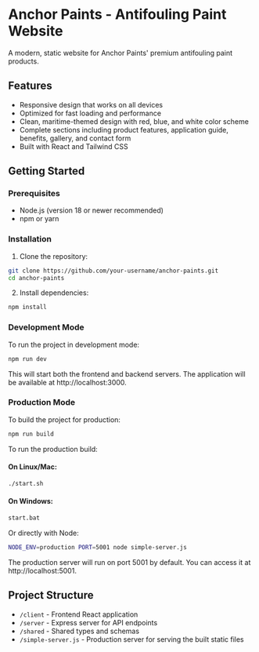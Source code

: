 # Anchor Paints - Antifouling Paint Website

A modern, static website for Anchor Paints' premium antifouling paint products.

## Features

- Responsive design that works on all devices
- Optimized for fast loading and performance
- Clean, maritime-themed design with red, blue, and white color scheme
- Complete sections including product features, application guide, benefits, gallery, and contact form
- Built with React and Tailwind CSS

## Getting Started

### Prerequisites

- Node.js (version 18 or newer recommended)
- npm or yarn

### Installation

1. Clone the repository:
```bash
git clone https://github.com/your-username/anchor-paints.git
cd anchor-paints
```

2. Install dependencies:
```bash
npm install
```

### Development Mode

To run the project in development mode:

```bash
npm run dev
```

This will start both the frontend and backend servers. The application will be available at http://localhost:3000.

### Production Mode

To build the project for production:

```bash
npm run build
```

To run the production build:

#### On Linux/Mac:
```bash
./start.sh
```

#### On Windows:
```bash
start.bat
```

Or directly with Node:
```bash
NODE_ENV=production PORT=5001 node simple-server.js
```

The production server will run on port 5001 by default. You can access it at http://localhost:5001.

## Project Structure

- `/client` - Frontend React application
- `/server` - Express server for API endpoints
- `/shared` - Shared types and schemas
- `/simple-server.js` - Production server for serving the built static files
